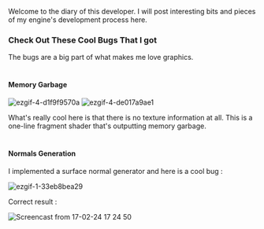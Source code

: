 Welcome to the diary of this developer.
I will post interesting bits and pieces of my engine's development process here.

### Check Out These Cool Bugs That I got
The bugs are a big part of what makes me love graphics.
#
#### Memory Garbage
![ezgif-4-d1f9f9570a](https://github.com/mansen420/OpenGL-Renderer/assets/50342436/89135a95-0c12-46be-ae08-1ce1f8c873f2) ![ezgif-4-de017a9ae1](https://github.com/mansen420/OpenGL-Renderer/assets/50342436/29af8ebc-d648-4e9a-9e3d-1bb119e73fc0) 

What's really cool here is that there is no texture information at all. This is a one-line fragment shader that's outputting memory garbage.
#
#### Normals Generation
I implemented a surface normal generator and here is a cool bug : 

![ezgif-1-33eb8bea29](https://github.com/mansen420/OpenGL-Renderer/assets/50342436/2d15188e-a6f1-4c7a-b4f2-b64b802be816)

Correct result : 

![Screencast from 17-02-24 17 24 50](https://github.com/mansen420/OpenGL-Renderer/assets/50342436/17e3354c-a452-44a3-b4f9-d627923518c8)
